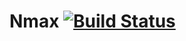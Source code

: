 # Nmax [![Build Status](https://travis-ci.org/krasnobay/nmax.svg?branch=master)](https://travis-ci.org/krasnobay/nmax)

